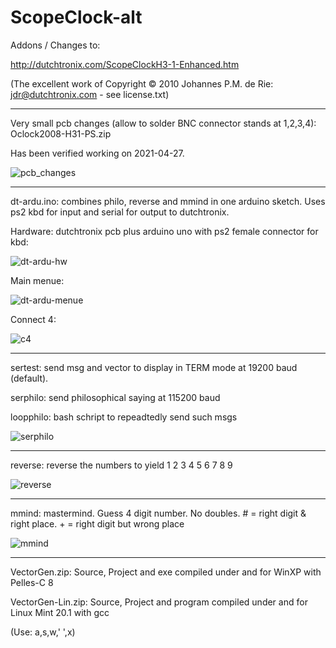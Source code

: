 # ScopeClock-alt

Addons / Changes to:

http://dutchtronix.com/ScopeClockH3-1-Enhanced.htm

(The excellent work of Copyright © 2010 Johannes P.M. de Rie: jdr@dutchtronix.com - see license.txt)

---

Very small pcb changes (allow to solder BNC connector stands at 1,2,3,4): Oclock2008-H31-PS.zip

Has been verified working on 2021-04-27.

![pcb_changes](https://github.com/petersieg/ScopeClock-alt/blob/main/pcb_changes.jpeg)

---

dt-ardu.ino: combines philo, reverse and mmind in one arduino sketch. Uses ps2 kbd for input and serial for output to dutchtronix.

Hardware: dutchtronix pcb plus arduino uno with ps2 female connector for kbd:

![dt-ardu-hw](https://github.com/petersieg/ScopeClock-alt/blob/main/dt-ardu-hw.jpeg)

Main menue:

![dt-ardu-menue](https://github.com/petersieg/ScopeClock-alt/blob/main/menue.jpeg)

Connect 4:

![c4](https://github.com/petersieg/ScopeClock-alt/blob/main/c4.jpeg)

---

sertest: send msg and vector to display in TERM mode at 19200 baud (default).

serphilo: send philosophical saying at 115200 baud

loopphilo: bash schript to repeadtedly send such msgs

![serphilo](https://github.com/petersieg/ScopeClock-alt/blob/main/serphilo.jpeg)

---

reverse: reverse the numbers to yield 1 2 3 4 5 6 7 8 9

![reverse](https://github.com/petersieg/ScopeClock-alt/blob/main/reverse.jpeg)

---

mmind: mastermind. Guess 4 digit number. No doubles. # = right digit & right place. + = right digit but wrong place

![mmind](https://github.com/petersieg/ScopeClock-alt/blob/main/mmind.jpeg)

---

VectorGen.zip: Source, Project and exe compiled under and for WinXP with Pelles-C 8

VectorGen-Lin.zip: Source, Project and program compiled under and for Linux Mint 20.1 with gcc

(Use: a,s,w,' ',x)
  
